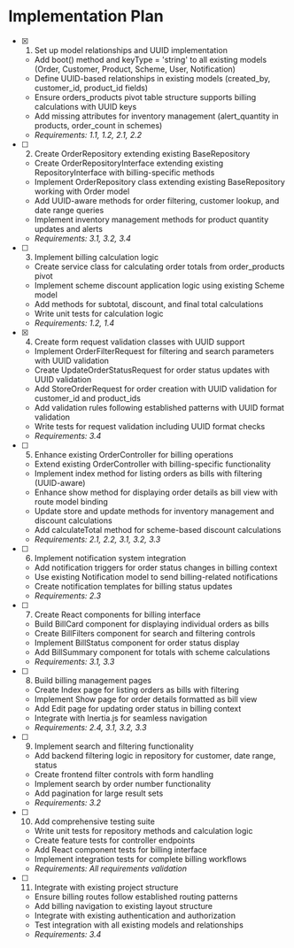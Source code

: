 # Implementation Plan

- [x] 1. Set up model relationships and UUID implementation
  - Add boot() method and keyType = 'string' to all existing models (Order, Customer, Product, Scheme, User, Notification)
  - Define UUID-based relationships in existing models (created_by, customer_id, product_id fields)
  - Ensure orders_products pivot table structure supports billing calculations with UUID keys
  - Add missing attributes for inventory management (alert_quantity in products, order_count in schemes)
  - _Requirements: 1.1, 1.2, 2.1, 2.2_

- [ ] 2. Create OrderRepository extending existing BaseRepository
  - Create OrderRepositoryInterface extending existing RepositoryInterface with billing-specific methods
  - Implement OrderRepository class extending existing BaseRepository working with Order model
  - Add UUID-aware methods for order filtering, customer lookup, and date range queries
  - Implement inventory management methods for product quantity updates and alerts
  - _Requirements: 3.1, 3.2, 3.4_

- [ ] 3. Implement billing calculation logic
  - Create service class for calculating order totals from order_products pivot
  - Implement scheme discount application logic using existing Scheme model
  - Add methods for subtotal, discount, and final total calculations
  - Write unit tests for calculation logic
  - _Requirements: 1.2, 1.4_

- [x] 4. Create form request validation classes with UUID support
  - Implement OrderFilterRequest for filtering and search parameters with UUID validation
  - Create UpdateOrderStatusRequest for order status updates with UUID validation
  - Add StoreOrderRequest for order creation with UUID validation for customer_id and product_ids
  - Add validation rules following established patterns with UUID format validation
  - Write tests for request validation including UUID format checks
  - _Requirements: 3.4_

- [ ] 5. Enhance existing OrderController for billing operations
  - Extend existing OrderController with billing-specific functionality
  - Implement index method for listing orders as bills with filtering (UUID-aware)
  - Enhance show method for displaying order details as bill view with route model binding
  - Update store and update methods for inventory management and discount calculations
  - Add calculateTotal method for scheme-based discount calculations
  - _Requirements: 2.1, 2.2, 3.1, 3.2, 3.3_

- [ ] 6. Implement notification system integration
  - Add notification triggers for order status changes in billing context
  - Use existing Notification model to send billing-related notifications
  - Create notification templates for billing status updates
  - _Requirements: 2.3_

- [ ] 7. Create React components for billing interface
  - Build BillCard component for displaying individual orders as bills
  - Create BillFilters component for search and filtering controls
  - Implement BillStatus component for order status display
  - Add BillSummary component for totals with scheme calculations
  - _Requirements: 3.1, 3.3_

- [ ] 8. Build billing management pages
  - Create Index page for listing orders as bills with filtering
  - Implement Show page for order details formatted as bill view
  - Add Edit page for updating order status in billing context
  - Integrate with Inertia.js for seamless navigation
  - _Requirements: 2.4, 3.1, 3.2, 3.3_

- [ ] 9. Implement search and filtering functionality
  - Add backend filtering logic in repository for customer, date range, status
  - Create frontend filter controls with form handling
  - Implement search by order number functionality
  - Add pagination for large result sets
  - _Requirements: 3.2_

- [ ] 10. Add comprehensive testing suite
  - Write unit tests for repository methods and calculation logic
  - Create feature tests for controller endpoints
  - Add React component tests for billing interface
  - Implement integration tests for complete billing workflows
  - _Requirements: All requirements validation_

- [ ] 11. Integrate with existing project structure
  - Ensure billing routes follow established routing patterns
  - Add billing navigation to existing layout structure
  - Integrate with existing authentication and authorization
  - Test integration with all existing models and relationships
  - _Requirements: 3.4_